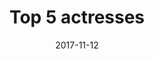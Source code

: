 ---
date: '2017-11-12'
title: 'Top 5 actresses'
github: ''
external: ''
ios: ''
android: ''
tech:
  - HTML
  - CSS
  - JQuery
company: ''
showInProjects: true
---
